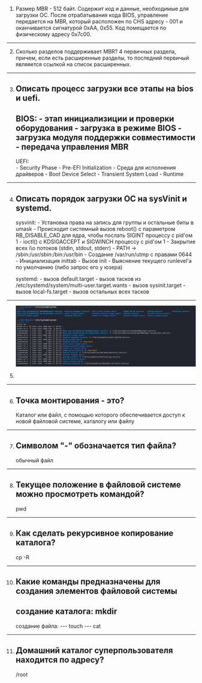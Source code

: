 1. Размер MBR - 512 байт. Содержит код и данные, необходимые для загрузки ОС. После отрабатывания кода BIOS, управление передается на MBR, который расположен по CHS адресу - 001 и оканчивается сигнатурой 0xAA, 0x55. Код помещается по физическому адресу 0x7c00.

---

2. Сколько разделов поддерживает MBR? 4 первичных раздела, причем, если есть расширенные разделы, то последний первичый являяется ссылкой на список расширенных. 

---

3. Описать процесс загрузки все этапы на bios и uefi. 
	---
	BIOS:
		- этап инициализиции и проверки оборудования
		- загрузка в режиме BIOS
		- загрузка модуля поддержки совместимости
		- передача управления MBR
	---
	UEFI:	
		- Security Phase
		- Pre-EFI Initialization
		- Среда для исполнения драйверов
		- Boot Device Select
		- Transient System Load
		- Runtime

---

4. Описать порядок загрузки ОС на sysVinit и systemd.
	---
	sysvinit:
		- Установка права на запись для группы и остальные биты в umask
		- Происходит системный вызов reboot() с параметром RB_DISABLE_CAD для ядра, чтобы послать SIGINT процессу с pid'ом 1
		- ioctl() с KDSIGACCEPT и SIGWINCH процессу с pid'ом 1
		- Закрытие всех i\o потоков (stdin, stdout, stderr)
		- PATH -> /sbin:/usr/sbin:/bin:/usr/bin
		- Создание /var/run/utmp с правами 0644
		- Инициализация inittab
		- Вызов init
		- Выяснение текущего runlevel'a по умолчанию (либо запрос его у юзера)

	systemd:
		- вызов default.target
		- вызов тасков из /etc/systemd/system/multi-user.target.wants
		- вызов sysinit.target
		- вызов local-fs.target
		- вызов остальных всех тасков

---

5. ![screenshot of sample](system.jpg)

---

6. Точка монтирования - это?
	---
	Каталог или файл, с помощью которого обеспечивается доступ к новой файловой системе, каталогу или файлу 
	
---

7. Символом "-" обозначается тип файла?
	---
	обычный файл

---

8. Текущее положение в файловой системе можно просмотреть командой?
	---
	pwd

---	

9. Как сделать рекурсивное копирование каталога?
	---
	cp -R
	
---
	
10. Какие команды предназначены для создания элементов файловой системы
	---
	создание каталога: mkdir 
	---
	создание файла: 
		---
		touch
		---
		cat

---

11. Домашний каталог суперпользователя находится по адресу?
	---
	/root

